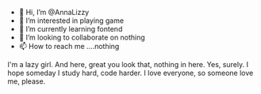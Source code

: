 - 👋 Hi, I’m @AnnaLizzy
- 👀 I’m interested in playing game
- 🌱 I’m currently learning fontend
- 💞️ I’m looking to collaborate on nothing
- 📫 How to reach me ....nothing

<!---
AnnaLizzy/AnnaLizzy is a ✨ special ✨ repository because its `README.md` (this file) appears on your GitHub profile.
You can click the Preview link to take a look at your changes.
--->
I'm a lazy girl. And here, great you look that, nothing in here. Yes, surely. I hope someday I study hard, code harder. I love everyone, so someone love me, please.
